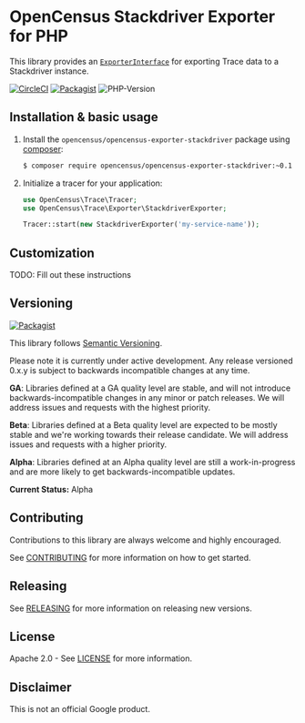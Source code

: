 # OpenCensus Stackdriver Exporter for PHP

This library provides an [`ExporterInterface`][exporter-interface] for exporting
Trace data to a Stackdriver instance.

[![CircleCI](https://circleci.com/gh/census-instrumentation/opencensus-php-exporter-stackdriver.svg?style=svg)](https://circleci.com/gh/census-instrumentation/opencensus-php-exporter-stackdriver)
[![Packagist](https://img.shields.io/packagist/v/opencensus/opencensus-exporter-stackdriver.svg)](https://packagist.org/packages/opencensus/opencensus)
![PHP-Version](https://img.shields.io/packagist/php-v/opencensus/opencensus-exporter-stackdriver.svg)

## Installation & basic usage

1. Install the `opencensus/opencensus-exporter-stackdriver` package using [composer][composer]:

    ```bash
    $ composer require opencensus/opencensus-exporter-stackdriver:~0.1
    ```

1. Initialize a tracer for your application:

    ```php
    use OpenCensus\Trace\Tracer;
    use OpenCensus\Trace\Exporter\StackdriverExporter;

    Tracer::start(new StackdriverExporter('my-service-name'));
    ```

## Customization

TODO: Fill out these instructions

## Versioning

[![Packagist](https://img.shields.io/packagist/v/opencensus/opencensus-exporter-stackdriver.svg)](https://packagist.org/packages/opencensus/opencensus-exporter-stackdriver)

This library follows [Semantic Versioning][semver].

Please note it is currently under active development. Any release versioned
0.x.y is subject to backwards incompatible changes at any time.

**GA**: Libraries defined at a GA quality level are stable, and will not
introduce backwards-incompatible changes in any minor or patch releases. We will
address issues and requests with the highest priority.

**Beta**: Libraries defined at a Beta quality level are expected to be mostly
stable and we're working towards their release candidate. We will address issues
and requests with a higher priority.

**Alpha**: Libraries defined at an Alpha quality level are still a
work-in-progress and are more likely to get backwards-incompatible updates.

**Current Status:** Alpha


## Contributing

Contributions to this library are always welcome and highly encouraged.

See [CONTRIBUTING](CONTRIBUTING.md) for more information on how to get started.

## Releasing

See [RELEASING](RELEASING.md) for more information on releasing new versions.

## License

Apache 2.0 - See [LICENSE](LICENSE) for more information.

## Disclaimer

This is not an official Google product.

[exporter-interface]: https://github.com/census-instrumentation/opencensus-php/blob/master/src/Trace/Exporter/ExporterInterface.php
[census-org]: https://github.com/census-instrumentation
[composer]: https://getcomposer.org/
[semver]: http://semver.org/
